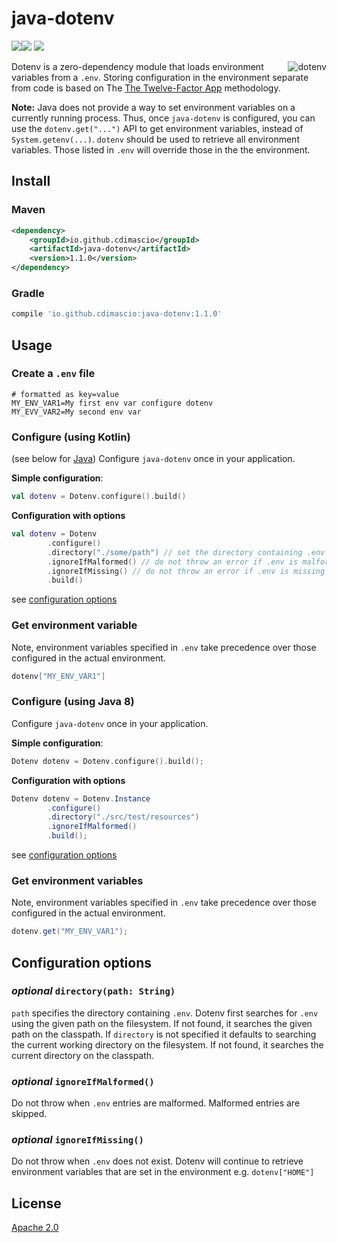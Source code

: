 # java-dotenv 

![](https://img.shields.io/badge/build-passing-green.svg)![](https://img.shields.io/badge/tests-passing-green.svg) ![](https://img.shields.io/badge/license-Apache%202.0-blue.svg)

<img src="https://raw.githubusercontent.com/cdimascio/java-dotenv/master/assets/java-dotenv.png" alt="dotenv" align="right" /> 

Dotenv is a zero-dependency module that loads environment variables from a `.env`. Storing configuration in the environment separate from code is based on The [The Twelve-Factor App](http://12factor.net/config) methodology.

**Note:** Java does not provide a way to set environment variables on a currently running process. Thus, once `java-dotenv` is configured, you can use the `dotenv.get("...")` API to get environment variables, instead of `System.getenv(...)`. `dotenv`  should be used to retrieve all environment variables. Those listed in `.env` will override those in the the environment.  
## Install

### Maven 
```xml
<dependency>
    <groupId>io.github.cdimascio</groupId>
    <artifactId>java-dotenv</artifactId>
    <version>1.1.0</version>
</dependency>
```

### Gradle

```groovy
compile 'io.github.cdimascio:java-dotenv:1.1.0'
```


## Usage

### Create a `.env` file

```dosini
# formatted as key=value
MY_ENV_VAR1=My first env var configure dotenv
MY_EVV_VAR2=My second env var
```

### Configure (using Kotlin)
(see below for [Java](#configure-(using-java-8)))
Configure `java-dotenv` once in your application.

**Simple configuration**:

```kotlin
val dotenv = Dotenv.configure().build()
```

**Configuration with options**

```kotlin
val dotenv = Dotenv
        .configure()
        .directory("./some/path") // set the directory containing .env
        .ignoreIfMalformed() // do not throw an error if .env is malformed
        .ignoreIfMissing() // do not throw an error if .env is missing
        .build()
```

see [configuration options](#configuration-options)
	
### Get environment variable
Note, environment variables specified in `.env` take precedence over those configured in the actual environment.

```kotlin
dotenv["MY_ENV_VAR1"]
```


### Configure (using Java 8)
Configure `java-dotenv` once in your application.

**Simple configuration**:

```kotlin
Dotenv dotenv = Dotenv.configure().build();
```

**Configuration with options**

```java
Dotenv dotenv = Dotenv.Instance
        .configure()
        .directory("./src/test/resources")
        .ignoreIfMalformed()
        .build();
```

see [configuration options](#configuration-options)

### Get environment variables
Note, environment variables specified in `.env` take precedence over those configured in the actual environment.

```java
dotenv.get("MY_ENV_VAR1");
```

## Configuration options

### *optional* `directory(path: String)` 
`path` specifies the directory containing `.env`. Dotenv first searches for `.env` using the given path on the filesystem. If not found, it searches the given path on the classpath. If `directory` is not specified it defaults to searching the current working directory on the filesystem. If not found, it searches the current directory on the classpath.

### *optional* `ignoreIfMalformed()`

Do not throw when `.env` entries are malformed. Malformed entries are skipped.

### *optional* `ignoreIfMissing()` 

Do not throw when `.env` does not exist. Dotenv will continue to retrieve environment variables that are set in the environment e.g. `dotenv["HOME"]`

## License

[Apache 2.0](https://www.apache.org/licenses/LICENSE-2.0)